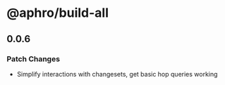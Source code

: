 # @aphro/build-all

## 0.0.6

### Patch Changes

- Simplify interactions with changesets, get basic hop queries working
